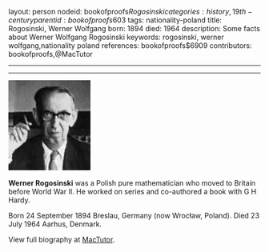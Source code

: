 layout: person
nodeid: bookofproofs$Rogosinski
categories: history,19th-century
parentid: bookofproofs$603
tags: nationality-poland
title: Rogosinski, Werner Wolfgang
born: 1894
died: 1964
description: Some facts about Werner Wolfgang Rogosinski
keywords: rogosinski, werner wolfgang,nationality poland
references: bookofproofs$6909
contributors: bookofproofs,@MacTutor

---


---

![Rogosinski.jpg](https://github.com/bookofproofs/bookofproofs.github.io/blob/main/_sources/_assets/images/portraits/Rogosinski.jpg?raw=true)

**Werner Rogosinski** was a Polish pure mathematician who moved to Britain before World War II. He worked on series and co-authored a book with G H Hardy.

Born 24 September 1894 Breslau, Germany (now Wrocław, Poland). Died 23 July 1964 Aarhus, Denmark.


View full biography at [MacTutor](https://mathshistory.st-andrews.ac.uk/Biographies/Rogosinski/).
